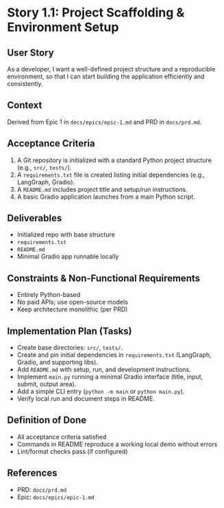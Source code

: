 # Story 1.1: Project Scaffolding & Environment Setup

## User Story
As a developer, I want a well-defined project structure and a reproducible environment, so that I can start building the application efficiently and consistently.

## Context
Derived from Epic 1 in `docs/epics/epic-1.md` and PRD in `docs/prd.md`.

## Acceptance Criteria
1. A Git repository is initialized with a standard Python project structure (e.g., `src/`, `tests/`).
2. A `requirements.txt` file is created listing initial dependencies (e.g., LangGraph, Gradio).
3. A `README.md` includes project title and setup/run instructions.
4. A basic Gradio application launches from a main Python script.

## Deliverables
- Initialized repo with base structure
- `requirements.txt`
- `README.md`
- Minimal Gradio app runnable locally

## Constraints & Non-Functional Requirements
- Entirely Python-based
- No paid APIs; use open-source models
- Keep architecture monolithic (per PRD)

## Implementation Plan (Tasks)
- Create base directories: `src/`, `tests/`.
- Create and pin initial dependencies in `requirements.txt` (LangGraph, Gradio, and supporting libs).
- Add `README.md` with setup, run, and development instructions.
- Implement `main.py` running a minimal Gradio interface (title, input, submit, output area).
- Add a simple CLI entry (`python -m main` or `python main.py`).
- Verify local run and document steps in README.

## Definition of Done
- All acceptance criteria satisfied
- Commands in README reproduce a working local demo without errors
- Lint/format checks pass (if configured)

## References
- PRD: `docs/prd.md`
- Epic: `docs/epics/epic-1.md`
